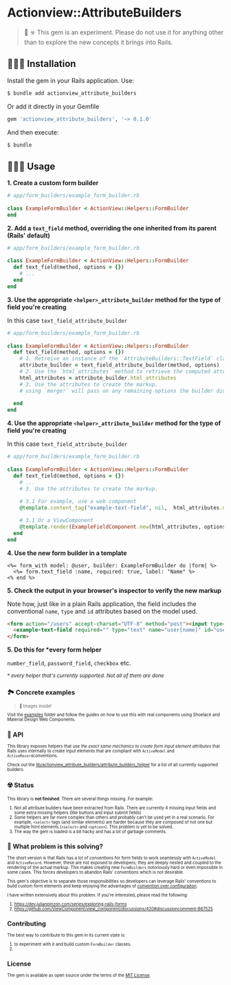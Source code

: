 # Actionview::AttributeBuilders
> 🧪 ☣️ This gem is an experiment. Please do not use it for anything other than to explore the new concepts it brings into Rails.


## 🧑🏽‍💻 Installation

Install the gem in your Rails application. Use:
```bash
$ bundle add actionview_attribute_builders
```

Or add it directly in your Gemfile

```ruby
gem 'actionview_attribute_builders', '~> 0.1.0'
```

And then execute:
```bash
$ bundle
```
## 🧑🏽‍🎨 Usage

**1. Create a custom form builder**

```ruby
# app/form_builders/example_form_builder.rb
 
class ExampleFormBuilder < ActionView::Helpers::FormBuilder
end
```

**2. Add a `text_field` method, overriding the one inherited from its parent (Rails' default)**

```ruby
# app/form_builders/example_form_builder.rb
 
class ExampleFormBuilder < ActionView::Helpers::FormBuilder
  def text_field(method, options = {})
    # ...
  end
end
```

**3. Use the appropriate `<helper>_attribute_builder` method for the type of field you're creating**

In this case `text_field_attribute_builder`

```ruby
# app/form_builders/example_form_builder.rb
 
class ExampleFormBuilder < ActionView::Helpers::FormBuilder
  def text_field(method, options = {})
    # 1. Retreive an instance of the `AttributeBuilders::TextField` class via the helper method
    attribute_builder = text_field_attribute_builder(method, options)
    # 2. Use the `html_attributes` method to retrieve the computed attributes. Commonly, `id`, `name`, `value` etc.
    html_attributes = attribute_builder.html_attributes
    # 3. Use the attributes to create the markup.
    # using `merge!` will pass on any remaining options the builder didn't use.
   
  end
end
```

**4. Use the appropriate `<helper>_attribute_builder` method for the type of field you're creating**

In this case `text_field_attribute_builder`

```ruby
# app/form_builders/example_form_builder.rb
 
class ExampleFormBuilder < ActionView::Helpers::FormBuilder
  def text_field(method, options = {})
    # ...
    # 3. Use the attributes to create the markup.
    
    # 3.1 For example, use a web component
    @template.content_tag("example-text-field", nil,  html_attributes.merge!(options))

    # 3.1 Or a ViewComponent
    @template.render(ExampleFieldComponent.new(html_attributes, options))
  end
end
```

**4. Use the new form builder in a template**

```erb
<%= form_with model: @user, builder: ExampleFormBuilder do |form| %>
  <%= form.text_field :name, required: true, label: "Name" %>
<% end %>
```

**5. Check the output in your browser's inspector to verify the new markup**

Note how, just like in a plain Rails application, the field includes the conventional `name`, `type` and `id` attributes based on the model used.

```html
<form action="/users" accept-charset="UTF-8" method="post"><input type="hidden" name="authenticity_token" value="3EgNNhL-HUI-2gxV_-9T_cEaT8p6b4CWtVbQMCeHlaKlfgd_p9sFuuLVKaDkUt3gEQKhc_d7YdR-TFzp-LiAuA" autocomplete="off">
  <example-text-field required="" type="text" name="user[name]" id="user_name"></example-text-field>
</form>

```

**5. Do this for \*every form helper**

`number_field`, `password_field`, `checkbox` etc. 

<small>* _every helper that's currently supported. Not all of them are done_<small>

## 🏞️ Concrete examples
> 👀 Images inside!

Visit the [examples](/examples) folder and follow the guides on how to use this with real components using Shoelace and Material Design Web Components.

## 🔧 API

This library exposes helpers that use _the exact same mechanics to create form input element attributes_ that Rails uses internally to create input elements that are compliant with `ActiveModel` and `ActiveRecord`conventions.

Check out the [lib/actionview_attribute_builders/attribute_builders_helper](AttributeBuildersHelper) for a list of all currently supported builders.

## ☢️ Status
This library is **not finished**. There are several things missing. For example:
1. Not all attribute builders have been extracted from Rails. There are currently 4 missing input fields and some extra missing helpers (like buttons and input submit fields)
2. Some helpers are far more complex than others and probably can't be used yet in a real scenario. For example, `<select>` tags (and similar elements) are harder because they are composed of not one but multiple html elements (`<select>` and `<option>`). This problem is yet to be solved.
3. The way the gem is loaded is a bit hacky and has a lot of garbage comments.

## 💎 What problem is this solving?
The short version is that Rails has a lot of conventions for form fields to work seamlessly with `ActiveModel` and `ActiveRecord`. However, these are not exposed to developers; they are deeply nested and coupled to the rendering of the actual markup. This makes creating new `FormBuilders` notoriously hard or even impossible in some cases. This forces developers to abandon Rails' conventions which is not desirable.

This gem's objective is to separate those responsibilities so developers can leverage Rails' conventions to build custom form elements and keep enjoying the advantages of [convention over configuraiton](https://rubyonrails.org/doctrine#convention-over-configuration).

I have written extensively about this problem. If you're interested, please read the following:
1. https://dev.julianpinzon.com/series/exploring-rails-forms
2. https://github.com/ViewComponent/view_component/discussions/420#discussioncomment-867525

## Contributing
The best way to contribute to this gem in its current state is:
1. to experiment with it and build custom `FormBuilder` classes.
2. 

## License
The gem is available as open source under the terms of the [MIT License](https://opensource.org/licenses/MIT).
